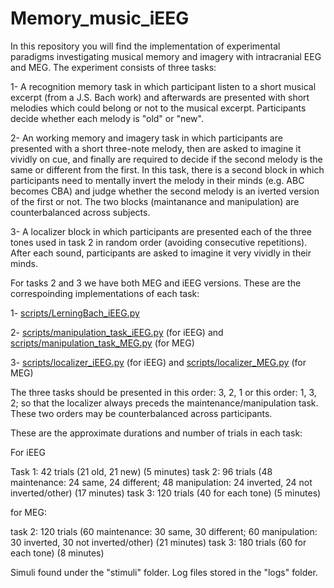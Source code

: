# Memory_music_iEEG

In this repository you will find the implementation of experimental paradigms investigating musical memory and imagery with intracranial EEG and MEG. The experiment consists of three tasks:

1- A recognition memory task in which participant listen to a short musical excerpt (from a J.S. Bach work) and afterwards are presented with short melodies which could belong or not to the musical excerpt. Participants decide whether each melody is "old" or "new".

2- An working memory and imagery task in which participants are presented with a short three-note melody, then are asked to imagine it vividly on cue, and finally are required to decide if the second melody is the same or different from the first. In this task, there is a second block in which participants need to mentally invert the melody in their minds (e.g. ABC becomes CBA) and judge whether the second melody is an iverted version of the first or not. The two blocks (maintanance and manipulation) are counterbalanced across subjects.

3- A localizer block in which participants are presented each of the three tones used in task 2 in random order (avoiding consecutive repetitions). After each sound, participants are asked to imagine it very vividly in their minds.

For tasks 2 and 3 we have both MEG and iEEG versions. These are the correspoinding implementations of each task:

1- [scripts/LerningBach_iEEG.py](https://github.com/drqm/memory_music_iEEG/blob/master/scripts/LearningBachShort_iEEG.py)

2- [scripts/manipulation_task_iEEG.py](https://github.com/drqm/memory_music_iEEG/blob/master/scripts/manipulation_task_iEEG.py) (for iEEG) and [scripts/manipulation_task_MEG.py](https://github.com/drqm/memory_music_iEEG/blob/master/scripts/localizer_MEG.py) (for MEG)

3- [scripts/localizer_iEEG.py](https://github.com/drqm/memory_music_iEEG/blob/master/scripts/localizer_iEEG.py) (for iEEG) and [scripts/localizer_MEG.py](https://github.com/drqm/memory_music_iEEG/blob/master/scripts/localizer_MEG.py) (for MEG)

The three tasks should be presented in this order: 3, 2, 1 or this order: 1, 3, 2; so that the localizer always preceds the maintenance/manipulation task. These two orders may be counterbalanced across participants.

These are the approximate durations and number of trials in each task:

For iEEG

Task 1: 42 trials (21 old, 21 new) (5 minutes)
task 2: 96 trials (48 maintenance: 24 same, 24 different; 48 manipulation: 24 inverted, 24 not inverted/other) (17 minutes)
task 3: 120 trials (40 for each tone) (5 minutes)

for MEG:

task 2: 120 trials (60 maintenance: 30 same, 30 different; 60 manipulation: 30 inverted, 30 not inverted/other) (21 minutes)
task 3: 180 trials (60 for each tone) (8 minutes)

Simuli found under the "stimuli" folder. Log files stored in the "logs" folder.



